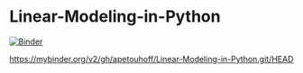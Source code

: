 # Linear-Modeling-in-Python

[![Binder](https://mybinder.org/badge_logo.svg)](https://mybinder.org/v2/gh/apetouhoff/Linear-Modeling-in-Python.git/HEAD)

https://mybinder.org/v2/gh/apetouhoff/Linear-Modeling-in-Python.git/HEAD
